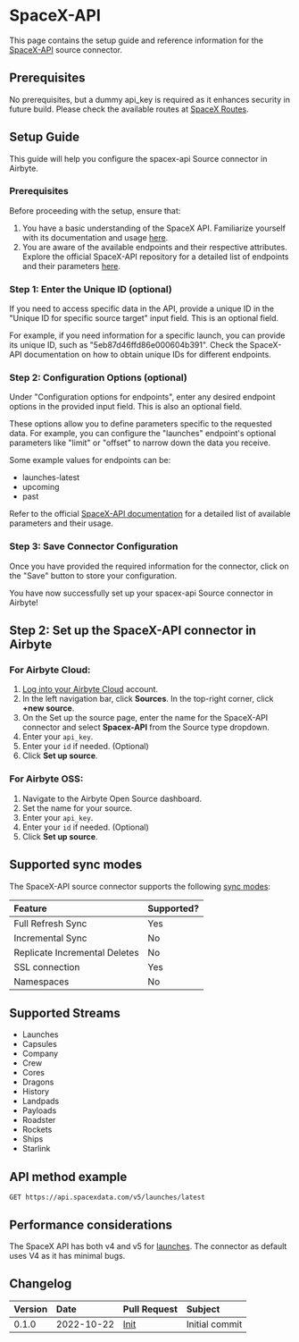 # SpaceX-API

This page contains the setup guide and reference information for the [SpaceX-API](https://github.com/r-spacex/SpaceX-API) source connector.

## Prerequisites

No prerequisites, but a dummy api_key is required as it enhances security in future build. Please check the available routes at [SpaceX Routes](https://github.com/r-spacex/SpaceX-API/tree/master/routes).

## Setup Guide

This guide will help you configure the spacex-api Source connector in Airbyte.

### Prerequisites

Before proceeding with the setup, ensure that:

1. You have a basic understanding of the SpaceX API. Familiarize yourself with its documentation and usage [here](https://github.com/r-spacex/SpaceX-API).
2. You are aware of the available endpoints and their respective attributes. Explore the official SpaceX-API repository for a detailed list of endpoints and their parameters [here](https://github.com/r-spacex/SpaceX-API/tree/master/docs).


### Step 1: Enter the Unique ID (optional)

If you need to access specific data in the API, provide a unique ID in the "Unique ID for specific source target" input field. This is an optional field.

For example, if you need information for a specific launch, you can provide its unique ID, such as "5eb87d46ffd86e000604b391". Check the SpaceX-API documentation on how to obtain unique IDs for different endpoints.

### Step 2: Configuration Options (optional)

Under "Configuration options for endpoints", enter any desired endpoint options in the provided input field. This is also an optional field.

These options allow you to define parameters specific to the requested data. For example, you can configure the "launches" endpoint's optional parameters like "limit" or "offset" to narrow down the data you receive.

Some example values for endpoints can be:
- launches-latest
- upcoming
- past

Refer to the official [SpaceX-API documentation](https://github.com/r-spacex/SpaceX-API/tree/master/docs) for a detailed list of available parameters and their usage.

### Step 3: Save Connector Configuration

Once you have provided the required information for the connector, click on the "Save" button to store your configuration.

You have now successfully set up your spacex-api Source connector in Airbyte!

## Step 2: Set up the SpaceX-API connector in Airbyte

### For Airbyte Cloud:

1. [Log into your Airbyte Cloud](https://cloud.airbyte.com/workspaces) account.
2. In the left navigation bar, click **Sources**. In the top-right corner, click **+new source**.
3. On the Set up the source page, enter the name for the SpaceX-API connector and select **Spacex-API** from the Source type dropdown.
4. Enter your `api_key`.
5. Enter your `id` if needed. (Optional)
6. Click **Set up source**.

### For Airbyte OSS:

1. Navigate to the Airbyte Open Source dashboard.
2. Set the name for your source.
3. Enter your `api_key`.
5. Enter your `id` if needed. (Optional)
6. Click **Set up source**.

## Supported sync modes

The SpaceX-API source connector supports the following [sync modes](https://docs.airbyte.com/cloud/core-concepts#connection-sync-modes):

| Feature                       | Supported? |
| :---------------------------- | :--------- |
| Full Refresh Sync             | Yes        |
| Incremental Sync              | No         |
| Replicate Incremental Deletes | No         |
| SSL connection                | Yes        |
| Namespaces                    | No         |

## Supported Streams

- Launches
- Capsules
- Company
- Crew
- Cores
- Dragons
- History
- Landpads
- Payloads
- Roadster
- Rockets
- Ships
- Starlink

## API method example

`GET https://api.spacexdata.com/v5/launches/latest`

## Performance considerations

The SpaceX API has both v4 and v5 for [launches](https://github.com/r-spacex/SpaceX-API/tree/master/docs/launches). The connector as default uses V4 as it has minimal bugs.

## Changelog

| Version | Date       | Pull Request                                           | Subject        |
| :------ | :--------- | :----------------------------------------------------- | :------------- |
| 0.1.0   | 2022-10-22 | [Init](https://github.com/airbytehq/airbyte/pull/18311) | Initial commit |
